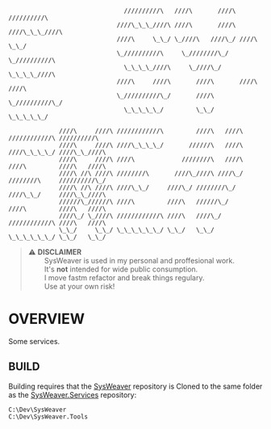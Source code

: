 ```
                                //////////\   ////\       ////\   //////////\
                              ////\_\_\_////\ ////\       ////\ ////\_\_\_////\
                              ////\     \_\_/ \_////\   ////\_/ ////\     \_\_/
                              \_//////////\     \_////////\_/   \_//////////\
                                \_\_\_\_////\     \_////\_/       \_\_\_\_////\
                              ////\     ////\       ////\       ////\     ////\
                              \_//////////\_/       ////\       \_//////////\_/
                                \_\_\_\_\_/         \_\_/         \_\_\_\_\_/

              ////\     ////\ ////////////\         ////\   ////\ ////////////\ //////////\
              ////\     ////\ ////\_\_\_\_/       //////\   ////\ ////\_\_\_\_/ ////\_\_////\
              ////\     ////\ ////\             ////////\   ////\ ////\         ////\   ////\
              ////\ //\ ////\ ////////\       ////\_////\ ////\_/ ////////\     //////////\_/
              ////\ //\ ////\ ////\_\_/     ////\_/ ////////\_/   ////\_\_/     ////\_\_////\
              //////\_//////\ ////\         ////\   //////\_/     ////\         ////\   ////\
              ////\_/ \_////\ ////////////\ ////\   ////\_/       ////////////\ ////\   ////\
              \_\_/     \_\_/ \_\_\_\_\_\_/ \_\_/   \_\_/         \_\_\_\_\_\_/ \_\_/   \_\_/
```

> ⚠️ **DISCLAIMER**  
>         SysWeaver is used in my personal and proffesional work.  
>         It's **not** intended for wide public consumption.  
>         I move fastm refactor and break things regulary.  
>         Use at your own risk!  

# OVERVIEW

Some services.  

## BUILD  
Building requires that the [SysWeaver](https://github.com/dosh1974/SysWeaver) repository is Cloned to the same folder as the [SysWeaver.Services](https://github.com/dosh1974/SysWeaver.Services) repository:  
```
C:\Dev\SysWeaver
C:\Dev\SysWeaver.Tools
```
